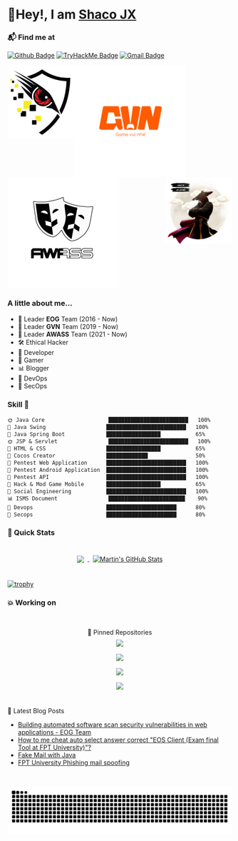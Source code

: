 <h1>🤙Hey!, I am <a href="https://github.com/shacojx">Shaco JX</a></h1>
</h1>

### 📬 Find me at

[![Github Badge](http://img.shields.io/badge/-Github-black?style=flat-square&logo=github&link=https://github.com/shacojx/)](https://github.com/shacojx/)
[![TryHackMe Badge](https://img.shields.io/badge/-Facebook-blue?style=flat-square&logo=facebook&logoColor=white&link=https://facebook.com/shaco.jx)](https://facebook.com/shaco.jx)
[![Gmail Badge](https://img.shields.io/badge/-Gmail-d14836?style=flat-square&logo=Gmail&logoColor=white&link=mailto:shacojx001@gmail.com)](mailto:shacojx001@gmail.com)

 
<img src="https://github.com/shacojx/shacojx/blob/main/eog.jpg" width="150" align="left"/><img src="https://github.com/shacojx/shacojx/blob/main/gvn.png" width="250" align="center"/><img src="https://github.com/shacojx/shacojx/blob/main/awass.png" width="250" align="center"/><img src="https://github.com/shacojx/shacojx/blob/main/sjx.jpg" width="150" align="right"/>
### A little about me... 

- 🌱 Leader **EOG** Team (2016 - Now) 
- 🔭 Leader **GVN** Team (2019 - Now) 
- 🤖 Leader **AWASS** Team (2021 - Now) 
- 🛠 Ethical Hacker
- 🐞 Developer
- 🤖 Gamer
- 📊 Blogger
- 🤔 DevOps
- 👯 SecOps


### Skill 🐤 
```text
🌞 Java Core                    █████████████████████████   100% 
🌆 Java Swing                   █████████████████████████   100% 
🌃 Java Spring Boot             █████████████████           65% 
🌞 JSP & Servlet                █████████████████████████   100% 
👯 HTML & CSS                   █████████████████           65% 
🌆 Cocos Creator                █████████████               50%
🌙 Pentest Web Application      █████████████████████████   100%
🌃 Pentest Android Application  █████████████████████████   100%
🌆 Pentest API                  █████████████████████████   100%
🌆 Hack & Mod Game Mobile       █████████████████           65% 
🌃 Social Engineering           █████████████████████████   100%
📊 ISMS Document                ████████████████████████    90% 
🐞 Devops                       ██████████████████████      80% 
🤔 Secops                       ██████████████████████      80% 
```

### 🚀 Quick Stats
<p align="center">
<br>

<a href="https://github.com/shacojx">
  <img align="center" style="margin:0.5rem" src="https://github-readme-stats.vercel.app/api/top-langs/?username=shacojx&hide=html,css&title_color=ffffff&text_color=c9cacc&icon_color=4AB197&bg_color=1A2B34" />
</a>

<a href="https://github.com/shacojx">
  <img align="center" style="margin:0.5rem" src="https://github-readme-stats.vercel.app/api?username=shacojx&show_icons=true&line_height=27&count_private=true&title_color=ffffff&text_color=c9cacc&icon_color=4AB097&bg_color=1A2B34" alt="Martin's GitHub Stats" />
</a>

<br>
<br>
</p>

[![trophy](https://github-profile-trophy.vercel.app/?username=shacojx&theme=onedark)](https://github.com/shacojx)

### 💥 Working on
<br>
<p align="center">
 📌 Pinned Repositories

<br>

<a href="https://github.com/shacojx/EScan">
  <img align="center" style="margin:0.5rem" src="https://github-readme-stats.vercel.app/api/pin/?username=shacojx&repo=EScan&title_color=ffffff&text_color=c9cacc&icon_color=4AB197&bg_color=1A2B34" />
</a>

<br>

<a href="https://github.com/shacojx/VinaScanHub">
  <img align="center" style="margin:0.5rem" src="https://github-readme-stats.vercel.app/api/pin/?username=shacojx&repo=VinaScanHub&title_color=ffffff&text_color=c9cacc&icon_color=4AB197&bg_color=1A2B34" />
</a>

<br>

<a href="https://github.com/shacojx/FTSec-Email-Spoofing-Tool">
  <img align="center" style="margin:0.5rem" src="https://github-readme-stats.vercel.app/api/pin/?username=shacojx&repo=FTSec-Email-Spoofing-Tool&title_color=ffffff&text_color=c9cacc&icon_color=4AB197&bg_color=1A2B34" />
</a>

<br>
<a href="https://github.com/shacojx/Exploit-XMLRPC-Toolkit">
  <img align="center" style="margin:0.5rem" src="https://github-readme-stats.vercel.app/api/pin/?username=shacojx&repo=Exploit-XMLRPC-Toolkit&title_color=ffffff&text_color=c9cacc&icon_color=4AB197&bg_color=1A2B34" />
</a>

<br>
<br>
</p>
📝 Latest Blog Posts

<br>

<!-- BLOG-POST-LIST:START -->
- [Building automated software scan security vulnerabilities in web applications - EOG Team](https://shacojx.blogspot.com/2020/08/building-automated-software-scan.html)
- [How to me cheat auto select answer correct "EOS Client (Exam final Tool at FPT University)"?](https://shacojx.blogspot.com/2021/07/how-to-i-cheat-auto-select-answer.html)
- [Fake Mail with Java](https://shacojx.blogspot.com/2019/04/fake-mail-with-java-hoa-roi-cua-phat.html)
- [FPT University Phishing mail spoofing](https://shacojx.blogspot.com/2019/04/drama-fpt-phishing-mail-thoi-anh-khong.html)
<!-- BLOG-POST-LIST:END -->

<br>
<p align="center">
  <img src="https://github.com/shacojx/shacojx/blob/main/github-contribution-grid-snake.svg" alt="snake"></center>

